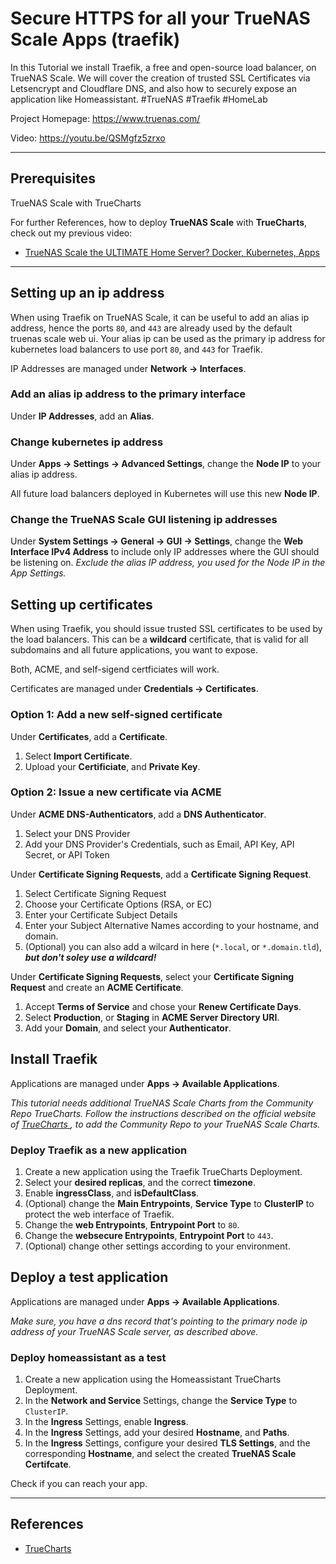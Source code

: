 # Secure HTTPS for all your TrueNAS Scale Apps (traefik)

In this Tutorial we install Traefik, a free and open-source load balancer, on TrueNAS Scale. We will cover the creation of trusted SSL Certificates via Letsencrypt and Cloudflare DNS, and also how to securely expose an application like Homeassistant. #TrueNAS #Traefik #HomeLab

Project Homepage: https://www.truenas.com/

Video: https://youtu.be/QSMgfz5zrxo

---
## Prerequisites

TrueNAS Scale with TrueCharts

For further References, how to deploy **TrueNAS Scale** with **TrueCharts**, check out my previous video:
- [TrueNAS Scale the ULTIMATE Home Server? Docker, Kubernetes, Apps](https://youtu.be/LJY9KBbL4j0)

---
## Setting up an ip address

When using Traefik on TrueNAS Scale, it can be useful to add an alias ip address, hence the ports `80`, and `443` are already used by the default truenas scale web ui. Your alias ip can be used as the primary ip address for kubernetes load balancers to use port `80`, and `443` for Traefik.

IP Addresses are managed under **Network -> Interfaces**. 

### Add an alias ip address to the primary interface

Under **IP Addresses**, add an **Alias**.

### Change kubernetes ip address

Under **Apps -> Settings -> Advanced Settings**, change the **Node IP** to your alias ip address.

All future load balancers deployed in Kubernetes will use this new **Node IP**.

### Change the TrueNAS Scale GUI listening ip addresses

Under **System Settings -> General -> GUI -> Settings**, change the **Web Interface IPv4 Address** to include only IP addresses where the GUI should be listening on. *Exclude the alias IP address, you used for the Node IP in the App Settings.*

## Setting up certificates

When using Traefik, you should issue trusted SSL certificates to be used by the load balancers. This can be a **wildcard** certificate, that is valid for all subdomains and all future applications, you want to expose.

Both, ACME, and self-sigend certficiates will work.

Certificates are managed under **Credentials -> Certificates**.

### Option 1: Add a new self-signed certificate

Under **Certificates**, add a **Certificate**.

1. Select **Import Certificate**.
2. Upload your **Certificiate**, and **Private Key**.

### Option 2: Issue a new certificate via ACME

Under **ACME DNS-Authenticators**, add a **DNS Authenticator**.

1. Select your DNS Provider
2. Add your DNS Provider's Credentials, such as Email, API Key, API Secret, or API Token

Under **Certificate Signing Requests**, add a **Certificate Signing Request**.

1. Select Certificate Signing Request
2. Choose your Certificate Options (RSA, or EC)
3. Enter your Certificate Subject Details
4. Enter your Subject Alternative Names according to your hostname, and domain.
5. (Optional) you can also add a wilcard in here (`*.local`, or `*.domain.tld`), ***but don't soley use a wildcard!***

Under **Certificate Signing Requests**, select your **Certificate Signing Request** and create an **ACME Certificate**.

1. Accept **Terms of Service** and chose your **Renew Certificate Days**.
2. Select **Production**, or **Staging** in **ACME Server Directory URI**.
3. Add your **Domain**, and select your **Authenticator**.

## Install Traefik

Applications are managed under **Apps -> Available Applications**. 

*This tutorial needs additional TrueNAS Scale Charts from the Community Repo TrueCharts. Follow the instructions described on the official website of [TrueCharts ](https://truecharts.org), to add the Community Repo to your TrueNAS Scale Charts.* 

### Deploy Traefik as a new application

1. Create a new application using the Traefik TrueCharts Deployment.
2. Select your **desired replicas**, and the correct **timezone**.
3. Enable **ingressClass**, and **isDefaultClass**.
4. (Optional) change the **Main Entrypoints**, **Service Type** to **ClusterIP** to protect the web interface of Traefik.
5. Change the **web Entrypoints**, **Entrypoint Port** to `80`.
6. Change the **websecure Entrypoints**, **Entrypoint Port** to `443`.
7. (Optional) change other settings according to your environment.

## Deploy a test application

Applications are managed under **Apps -> Available Applications**. 

*Make sure, you have a dns record that's pointing to the primary node ip address of your TrueNAS Scale server, as described above.*

### Deploy homeassistant as a test

1. Create a new application using the Homeassistant TrueCharts Deployment.
2. In the **Network and Service** Settings, change the **Service Type** to `ClusterIP`.
3. In the **Ingress** Settings, enable **Ingress**.
4. In the **Ingress** Settings, add your desired **Hostname**, and **Paths**.
5. In the **Ingress** Settings, configure your desired **TLS Settings**, and the corresponding **Hostname**, and select the created **TrueNAS Scale Certifcate**.

Check if you can reach your app.

---
## References

- [TrueCharts ](https://truecharts.org)
